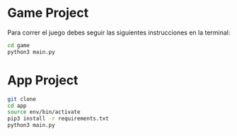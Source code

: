 # Game Project

Para correr el juego debes seguir las siguientes instrucciones en la terminal:

```sh
cd game
python3 main.py
```

# App Project
```sh
git clone
cd app
source env/bin/activate
pip3 install -r requirements.txt
python3 main.py
```
